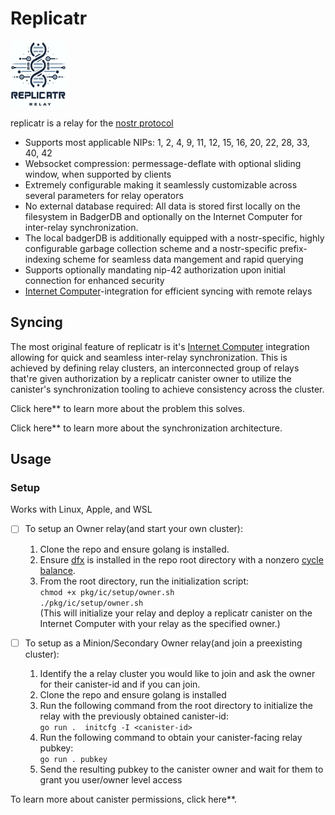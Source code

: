 # Replicatr
![logo](doc/logo.png)

replicatr is a relay for the [nostr protocol](https://github.com/nostr-protocol/nostr)

* Supports most applicable NIPs: 1, 2, 4, 9, 11, 12, 15, 16, 20, 22, 28, 33, 40, 42
* Websocket compression: permessage-deflate with optional sliding window, when supported by clients
* Extremely configurable making it seamlessly customizable across several parameters for relay operators 
* No external database required: All data is stored first locally on the filesystem in BadgerDB and optionally on the Internet Computer for inter-relay synchronization. 
* The local badgerDB is additionally equipped with a nostr-specific, highly configurable garbage collection scheme and a nostr-specific prefix-indexing scheme for seamless data mangement and rapid querying
* Supports optionally mandating nip-42 authorization upon initial connection for enhanced security
* [Internet Computer](https://internetcomputer.org/docs/current/home)-integration for efficient syncing with remote relays

## Syncing

The most original feature of replicatr is it's  [Internet Computer](https://internetcomputer.org/docs/current/home) integration allowing for quick and seamless inter-relay synchronization. This is achieved by defining relay clusters, an interconnected group of relays that're given authorization by a replicatr canister owner to utilize the canister's synchronization tooling to achieve consistency across the cluster.

Click here** to learn more about the problem this solves.

Click here** to learn more about the synchronization architecture.

## Usage
### Setup
Works with Linux, Apple, and WSL
 - [ ] To setup an Owner relay(and start your own cluster):
	1. Clone the repo and ensure golang is installed.
	2. Ensure [dfx](https://internetcomputer.org/docs/current/developer-docs/getting-started/install/) is installed in the repo root directory with a nonzero [cycle balance](https://support.dfinity.org/hc/en-us/articles/5946641657108-What-is-a-cycles-wallet).
	3. From the root directory, run the initialization script:\
	`chmod +x pkg/ic/setup/owner.sh`\
	`./pkg/ic/setup/owner.sh`\
	(This will initialize your relay and deploy a replicatr canister on the Internet Computer with your relay as the specified owner.)
	     
	     
- [ ] To setup as a Minion/Secondary Owner  relay(and join a preexisting cluster):
	 1. Identify the a relay cluster you would like to join and ask the owner for their canister-id and if you can join.
	 2. Clone the repo and ensure golang is installed
	 3. Run the following command from the root directory to initialize the relay with the previously obtained canister-id:\
	 `go run .  initcfg -I <canister-id>`
	 4. Run the following command to obtain your canister-facing relay pubkey:\
	 `go run . pubkey`
	 5. Send the resulting pubkey to the canister owner and wait for them to grant you user/owner level access

To learn more about canister permissions, click here**.
